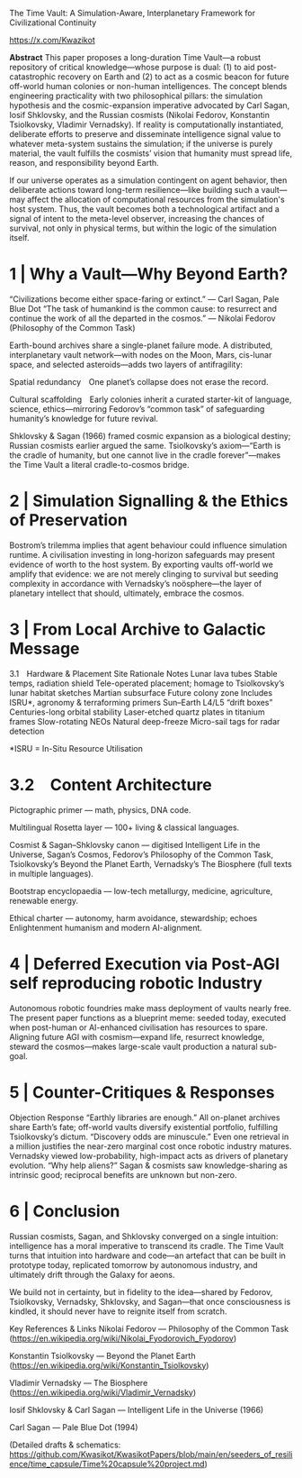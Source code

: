 The Time Vault: A Simulation-Aware, Interplanetary Framework for Civilizational Continuity

https://x.com/Kwazikot 

**Abstract**
This paper proposes a long-duration Time Vault—a robust repository of critical knowledge—whose purpose is dual: (1) to aid post-catastrophic recovery on Earth and (2) to act as a cosmic beacon for future off-world human colonies or non-human intelligences. The concept blends engineering practicality with two philosophical pillars: the simulation hypothesis and the cosmic-expansion imperative advocated by Carl Sagan, Iosif Shklovsky, and the Russian cosmists (Nikolai Fedorov, Konstantin Tsiolkovsky, Vladimir Vernadsky). If reality is computationally instantiated, deliberate efforts to preserve and disseminate intelligence signal value to whatever meta-system sustains the simulation; if the universe is purely material, the vault fulfills the cosmists’ vision that humanity must spread life, reason, and responsibility beyond Earth.

If our universe operates as a simulation contingent on agent behavior, then deliberate actions toward long-term resilience—like building such a vault—may affect the allocation of computational resources from the simulation's host system. Thus, the vault becomes both a technological artifact and a signal of intent to the meta-level observer, increasing the chances of survival, not only in physical terms, but within the logic of the simulation itself.

# 1 | Why a Vault—Why Beyond Earth?
“Civilizations become either space-faring or extinct.” — Carl Sagan, Pale Blue Dot
“The task of humankind is the common cause: to resurrect and continue the work of all the departed in the cosmos.” — Nikolai Fedorov (Philosophy of the Common Task)

Earth-bound archives share a single-planet failure mode. A distributed, interplanetary vault network—with nodes on the Moon, Mars, cis-lunar space, and selected asteroids—adds two layers of antifragility:

Spatial redundancy One planet’s collapse does not erase the record.

Cultural scaffolding Early colonies inherit a curated starter-kit of language, science, ethics—mirroring Fedorov’s “common task” of safeguarding humanity’s knowledge for future revival.

Shklovsky & Sagan (1966) framed cosmic expansion as a biological destiny; Russian cosmists earlier argued the same. Tsiolkovsky’s axiom—“Earth is the cradle of humanity, but one cannot live in the cradle forever”—makes the Time Vault a literal cradle-to-cosmos bridge.

# 2 | Simulation Signalling & the Ethics of Preservation
Bostrom’s trilemma implies that agent behaviour could influence simulation runtime. A civilisation investing in long-horizon safeguards may present evidence of worth to the host system. By exporting vaults off-world we amplify that evidence: we are not merely clinging to survival but seeding complexity in accordance with Vernadsky’s noösphere—the layer of planetary intellect that should, ultimately, embrace the cosmos.

# 3 | From Local Archive to Galactic Message
3.1 Hardware & Placement
Site	Rationale	Notes
Lunar lava tubes	Stable temps, radiation shield	Tele-operated placement; homage to Tsiolkovsky’s lunar habitat sketches
Martian subsurface	Future colony zone	Includes ISRU*, agronomy & terraforming primers
Sun–Earth L4/L5 “drift boxes”	Centuries-long orbital stability	Laser-etched quartz plates in titanium frames
Slow-rotating NEOs	Natural deep-freeze	Micro-sail tags for radar detection

*ISRU = In-Situ Resource Utilisation

# 3.2 Content Architecture
Pictographic primer — math, physics, DNA code.

Multilingual Rosetta layer — 100+ living & classical languages.

Cosmist & Sagan–Shklovsky canon — digitised Intelligent Life in the Universe, Sagan’s Cosmos, Fedorov’s Philosophy of the Common Task, Tsiolkovsky’s Beyond the Planet Earth, Vernadsky’s The Biosphere (full texts in multiple languages).

Bootstrap encyclopaedia — low-tech metallurgy, medicine, agriculture, renewable energy.

Ethical charter — autonomy, harm avoidance, stewardship; echoes Enlightenment humanism and modern AI-alignment.

# 4 | Deferred Execution via Post-AGI self reproducing robotic Industry
Autonomous robotic foundries make mass deployment of vaults nearly free. The present paper functions as a blueprint meme: seeded today, executed when post-human or AI-enhanced civilisation has resources to spare. Aligning future AGI with cosmism—expand life, resurrect knowledge, steward the cosmos—makes large-scale vault production a natural sub-goal.

# 5 | Counter-Critiques & Responses
Objection	Response
“Earthly libraries are enough.”	All on-planet archives share Earth’s fate; off-world vaults diversify existential portfolio, fulfilling Tsiolkovsky’s dictum.
“Discovery odds are minuscule.”	Even one retrieval in a million justifies the near-zero marginal cost once robotic industry matures. Vernadsky viewed low-probability, high-impact acts as drivers of planetary evolution.
“Why help aliens?”	Sagan & cosmists saw knowledge-sharing as intrinsic good; reciprocal benefits are unknown but non-zero.

# 6 | Conclusion
Russian cosmists, Sagan, and Shklovsky converged on a single intuition: intelligence has a moral imperative to transcend its cradle. The Time Vault turns that intuition into hardware and code—an artefact that can be built in prototype today, replicated tomorrow by autonomous industry, and ultimately drift through the Galaxy for aeons.

We build not in certainty, but in fidelity to the idea—shared by Fedorov, Tsiolkovsky, Vernadsky, Shklovsky, and Sagan—that once consciousness is kindled, it should never have to reignite itself from scratch.

Key References & Links
Nikolai Fedorov — Philosophy of the Common Task (https://en.wikipedia.org/wiki/Nikolai_Fyodorovich_Fyodorov)

Konstantin Tsiolkovsky — Beyond the Planet Earth (https://en.wikipedia.org/wiki/Konstantin_Tsiolkovsky)

Vladimir Vernadsky — The Biosphere (https://en.wikipedia.org/wiki/Vladimir_Vernadsky)

Iosif Shklovsky & Carl Sagan — Intelligent Life in the Universe (1966)

Carl Sagan — Pale Blue Dot (1994)

(Detailed drafts & schematics: https://github.com/Kwasikot/KwasikotPapers/blob/main/en/seeders_of_resilience/time_capsule/Time%20capsule%20project.md)
